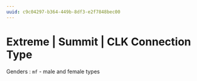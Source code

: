 ```yaml
---
uuid: c9c04297-b364-449b-8df3-e2f7848bec00
---
```

# Extreme | Summit | CLK Connection Type

Genders
: `mf` - male and female types
